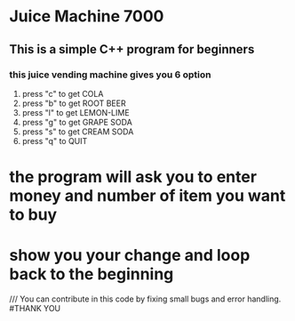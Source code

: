 # Juice Machine 7000
## This is a simple C++ program for beginners

### this juice vending machine gives you 6 option 
1) press "c" to get COLA
2) press "b" to get ROOT BEER
3) press "l" to get LEMON-LIME
4) press "g" to get GRAPE SODA
5) press "s" to get CREAM SODA
6) press "q" to QUIT

# the program will ask you to enter money and number of item you want to buy
# show you your change and loop back to the beginning

/// You can contribute in this code by fixing small bugs and error handling.
#THANK YOU
